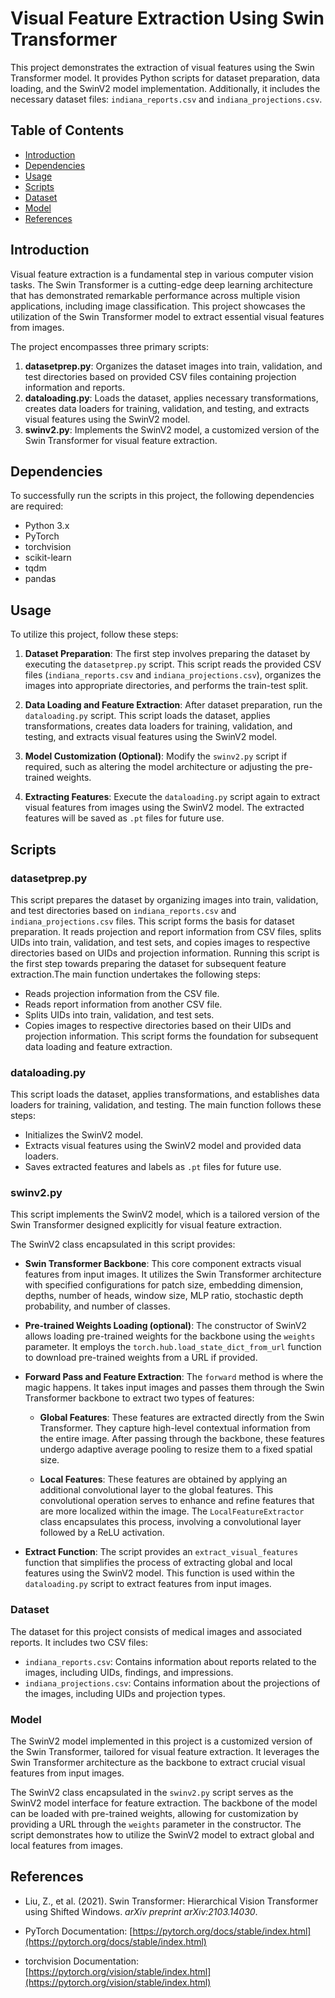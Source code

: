 # Visual Feature Extraction Using Swin Transformer

This project demonstrates the extraction of visual features using the Swin Transformer model. It provides Python scripts for dataset preparation, data loading, and the SwinV2 model implementation. Additionally, it includes the necessary dataset files: `indiana_reports.csv` and `indiana_projections.csv`.

## Table of Contents

- [Introduction](#introduction)
- [Dependencies](#dependencies)
- [Usage](#usage)
- [Scripts](#scripts)
- [Dataset](#dataset)
- [Model](#model)
- [References](#references)

## Introduction

Visual feature extraction is a fundamental step in various computer vision tasks. The Swin Transformer is a cutting-edge deep learning architecture that has demonstrated remarkable performance across multiple vision applications, including image classification. This project showcases the utilization of the Swin Transformer model to extract essential visual features from images.

The project encompasses three primary scripts:

1. **datasetprep.py**: Organizes the dataset images into train, validation, and test directories based on provided CSV files containing projection information and reports.
2. **dataloading.py**: Loads the dataset, applies necessary transformations, creates data loaders for training, validation, and testing, and extracts visual features using the SwinV2 model.
3. **swinv2.py**: Implements the SwinV2 model, a customized version of the Swin Transformer for visual feature extraction.

## Dependencies

To successfully run the scripts in this project, the following dependencies are required:

- Python 3.x
- PyTorch
- torchvision
- scikit-learn
- tqdm
- pandas

## Usage

To utilize this project, follow these steps:

1. **Dataset Preparation**: The first step involves preparing the dataset by executing the `datasetprep.py` script. This script reads the provided CSV files (`indiana_reports.csv` and `indiana_projections.csv`), organizes the images into appropriate directories, and performs the train-test split.

2. **Data Loading and Feature Extraction**: After dataset preparation, run the `dataloading.py` script. This script loads the dataset, applies transformations, creates data loaders for training, validation, and testing, and extracts visual features using the SwinV2 model.

3. **Model Customization (Optional)**: Modify the `swinv2.py` script if required, such as altering the model architecture or adjusting the pre-trained weights.

4. **Extracting Features**: Execute the `dataloading.py` script again to extract visual features from images using the SwinV2 model. The extracted features will be saved as `.pt` files for future use.

## Scripts

### datasetprep.py

This script prepares the dataset by organizing images into train, validation, and test directories based on `indiana_reports.csv` and `indiana_projections.csv` files. 
This script forms the basis for dataset preparation. It reads projection and report information from CSV files, splits UIDs into train, validation, and test sets, and copies images to respective directories based on UIDs and projection information. Running this script is the first step towards preparing the dataset for subsequent feature extraction.The main function undertakes the following steps:

- Reads projection information from the CSV file.
- Reads report information from another CSV file.
- Splits UIDs into train, validation, and test sets.
- Copies images to respective directories based on their UIDs and projection information. This script forms the foundation for subsequent data loading and feature extraction.

### dataloading.py

This script loads the dataset, applies transformations, and establishes data loaders for training, validation, and testing. The main function follows these steps:

- Initializes the SwinV2 model.
- Extracts visual features using the SwinV2 model and provided data loaders.
- Saves extracted features and labels as `.pt` files for future use.

### swinv2.py

This script implements the SwinV2 model, which is a tailored version of the Swin Transformer designed explicitly for visual feature extraction.

The SwinV2 class encapsulated in this script provides:

- **Swin Transformer Backbone**: This core component extracts visual features from input images. It utilizes the Swin Transformer architecture with specified configurations for patch size, embedding dimension, depths, number of heads, window size, MLP ratio, stochastic depth probability, and number of classes.

- **Pre-trained Weights Loading (optional)**: The constructor of SwinV2 allows loading pre-trained weights for the backbone using the `weights` parameter. It employs the `torch.hub.load_state_dict_from_url` function to download pre-trained weights from a URL if provided.

- **Forward Pass and Feature Extraction**:
  The `forward` method is where the magic happens. It takes input images and passes them through the Swin Transformer backbone to extract two types of features:
  
  - **Global Features**: These features are extracted directly from the Swin Transformer. They capture high-level contextual information from the entire image. After passing through the backbone, these features undergo adaptive average pooling to resize them to a fixed spatial size.
  
  - **Local Features**: These features are obtained by applying an additional convolutional layer to the global features. This convolutional operation serves to enhance and refine features that are more localized within the image. The `LocalFeatureExtractor` class encapsulates this process, involving a convolutional layer followed by a ReLU activation.

- **Extract Function**:
  The script provides an `extract_visual_features` function that simplifies the process of extracting global and local features using the SwinV2 model. This function is used within the `dataloading.py` script to extract features from input images.

### Dataset

The dataset for this project consists of medical images and associated reports. It includes two CSV files:

- `indiana_reports.csv`: Contains information about reports related to the images, including UIDs, findings, and impressions.
- `indiana_projections.csv`: Contains information about the projections of the images, including UIDs and projection types.

### Model

The SwinV2 model implemented in this project is a customized version of the Swin Transformer, tailored for visual feature extraction. It leverages the Swin Transformer architecture as the backbone to extract crucial visual features from input images.

The SwinV2 class encapsulated in the `swinv2.py` script serves as the SwinV2 model interface for feature extraction. The backbone of the model can be loaded with pre-trained weights, allowing for customization by providing a URL through the `weights` parameter in the constructor. The script demonstrates how to utilize the SwinV2 model to extract global and local features from images.
## References

- Liu, Z., et al. (2021). Swin Transformer: Hierarchical Vision Transformer using Shifted Windows. _arXiv preprint arXiv:2103.14030_.

- PyTorch Documentation: [https://pytorch.org/docs/stable/index.html](https://pytorch.org/docs/stable/index.html)

- torchvision Documentation: [https://pytorch.org/vision/stable/index.html](https://pytorch.org/vision/stable/index.html)




